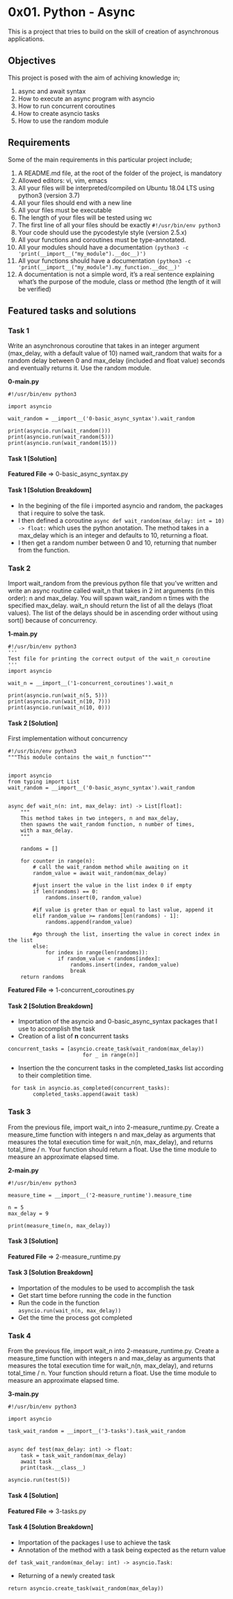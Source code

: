 # 0x01. Python - Async
This is a project that tries to build on the skill of creation of asynchronous applications.

## Objectives
This project is posed with the aim of achiving knowledge in;
1. async and await syntax
2. How to execute an async program with asyncio
3. How to run concurrent coroutines
4. How to create asyncio tasks
5. How to use the random module

## Requirements
Some of the main requirements in this particular project include;
1. A README.md file, at the root of the folder of the project, is mandatory
2. Allowed editors: vi, vim, emacs
3. All your files will be interpreted/compiled on Ubuntu 18.04 LTS using python3 (version 3.7)
4. All your files should end with a new line
5. All your files must be executable
6. The length of your files will be tested using wc
7. The first line of all your files should be exactly `#!/usr/bin/env python3`
8. Your code should use the pycodestyle style (version 2.5.x)
9. All your functions and coroutines must be type-annotated.
10. All your modules should have a documentation `(python3 -c 'print(__import__("my_module").__doc__)')`
11. All your functions should have a documentation `(python3 -c 'print(__import__("my_module").my_function.__doc__)'`
12. A documentation is not a simple word, it’s a real sentence explaining what’s the purpose of the module, class or method (the length of it will be verified)

## Featured tasks and solutions
### Task 1
Write an asynchronous coroutine that takes in an integer argument (max_delay, with a default value of 10) named wait_random that waits for a random delay between 0 and max_delay (included and float value) seconds and eventually returns it. Use the random module.  
  
  
**0-main.py**  
```
#!/usr/bin/env python3

import asyncio

wait_random = __import__('0-basic_async_syntax').wait_random

print(asyncio.run(wait_random()))
print(asyncio.run(wait_random(5)))
print(asyncio.run(wait_random(15)))
```
#### Task 1 [Solution]
**Featured File** => 0-basic_async_syntax.py

#### Task 1 [Solution Breakdown]
- In the begining of the file i imported asyncio and random, the packages that i require to solve the task.
- I then defined a coroutine `async def wait_random(max_delay: int = 10) -> float:` which uses the python anotation. The method takes in a max_delay which is an integer and defaults to 10, returning a float.
- I then get a random number between 0 and 10, returning that number from the function.

### Task 2
Import wait_random from the previous python file that you’ve written and write an async routine called wait_n that takes in 2 int arguments (in this order): n and max_delay. You will spawn wait_random n times with the specified max_delay. wait_n should return the list of all the delays (float values). The list of the delays should be in ascending order without using sort() because of concurrency.


**1-main.py**
```
#!/usr/bin/env python3
'''
Test file for printing the correct output of the wait_n coroutine
'''
import asyncio

wait_n = __import__('1-concurrent_coroutines').wait_n

print(asyncio.run(wait_n(5, 5)))
print(asyncio.run(wait_n(10, 7)))
print(asyncio.run(wait_n(10, 0)))
```
#### Task 2 [Solution]
First implementation without concurrency
```
#!/usr/bin/env python3
"""This module contains the wait_n function"""


import asyncio
from typing import List
wait_random = __import__('0-basic_async_syntax').wait_random


async def wait_n(n: int, max_delay: int) -> List[float]:
    """
    This method takes in two integers, n and max_delay,
    then spawns the wait_random function, n number of times,
    with a max_delay.
    """

    randoms = []

    for counter in range(n):
        # call the wait_random method while awaiting on it
        random_value = await wait_random(max_delay)

        #just insert the value in the list index 0 if empty
        if len(randoms) == 0:
            randoms.insert(0, random_value)

        #if value is greter than or equal to last value, append it
        elif random_value >= randoms[len(randoms) - 1]:
            randoms.append(random_value)

        #go through the list, inserting the value in corect index in the list
        else:
            for index in range(len(randoms)):
                if random_value < randoms[index]:
                    randoms.insert(index, random_value)
                    break
    return randoms
```
  
  
**Featured File** => 1-concurrent_coroutines.py

#### Task 2 [Solution Breakdown]
- Importation of the asyncio and 0-basic_async_syntax packages that I use to accomplish the task
- Creation of a list of **n** concurrent tasks
```
concurrent_tasks = [asyncio.create_task(wait_random(max_delay))
                        for _ in range(n)]
```
- Insertion the the concurrent tasks in the completed_tasks list according to their completition time.
```
 for task in asyncio.as_completed(concurrent_tasks):
        completed_tasks.append(await task)
```

### Task 3
From the previous file, import wait_n into 2-measure_runtime.py. Create a measure_time function with integers n and max_delay as arguments that measures the total execution time for wait_n(n, max_delay), and returns total_time / n. Your function should return a float. Use the time module to measure an approximate elapsed time.  
  
  
**2-main.py**  
```
#!/usr/bin/env python3

measure_time = __import__('2-measure_runtime').measure_time

n = 5
max_delay = 9

print(measure_time(n, max_delay))
```
#### Task 3 [Solution]
**Featured File** => 2-measure_runtime.py

#### Task 3 [Solution Breakdown]
- Importation of the modules to be used to accomplish the task
- Get start time before running the code in the function
- Run the code in the function  
```asyncio.run(wait_n(n, max_delay))```
- Get the time the process got completed

### Task 4
From the previous file, import wait_n into 2-measure_runtime.py. Create a measure_time function with integers n and max_delay as arguments that measures the total execution time for wait_n(n, max_delay), and returns total_time / n. Your function should return a float. Use the time module to measure an approximate elapsed time.


**3-main.py**
```
#!/usr/bin/env python3

import asyncio

task_wait_random = __import__('3-tasks').task_wait_random


async def test(max_delay: int) -> float:
    task = task_wait_random(max_delay)
    await task
    print(task.__class__)

asyncio.run(test(5))
```
#### Task 4 [Solution]
**Featured File** => 3-tasks.py

#### Task 4 [Solution Breakdown]
- Importation of the packages I use to achieve the task
- Annotation of the method with a task being expected as the return value  
```
def task_wait_random(max_delay: int) -> asyncio.Task:
```
- Returning of a newly created task
```
return asyncio.create_task(wait_random(max_delay))
```

